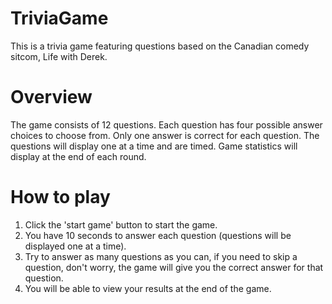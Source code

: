 # TriviaGame
This is a trivia game featuring questions based on the Canadian comedy sitcom, Life with Derek.
# Overview
The game consists of 12 questions. Each question has four possible answer choices to choose from. Only one answer is correct for each question. The questions will display one at a time and are timed. Game statistics will display at the end of each round.
# How to play
1. Click the 'start game' button to start the game.
2. You have 10 seconds to answer each question (questions will be displayed one at a time).
3. Try to answer as many questions as you can, if you need to skip a question, don't worry, the game will give you the correct answer for that question.
4. You will be able to view your results at the end of the game.
